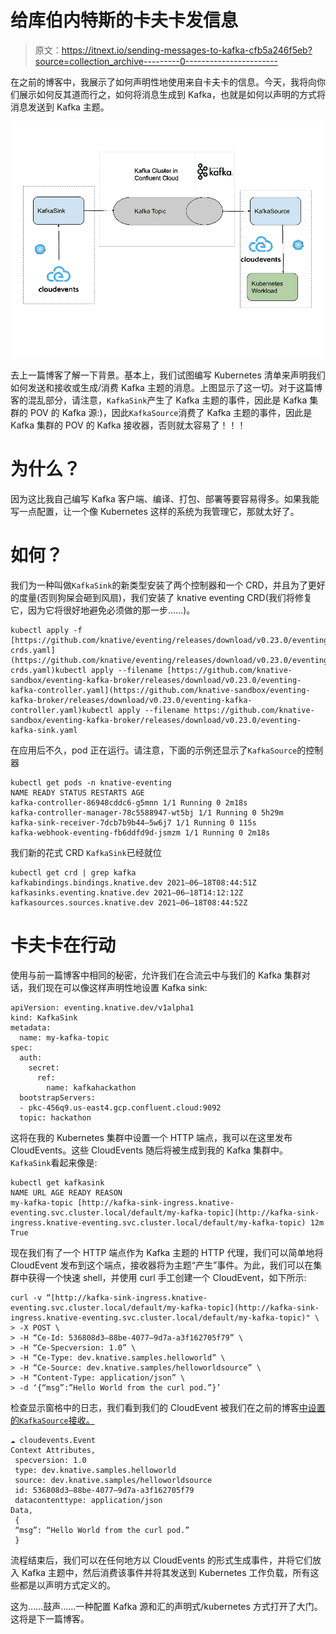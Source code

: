# 给库伯内特斯的卡夫卡发信息

> 原文：<https://itnext.io/sending-messages-to-kafka-cfb5a246f5eb?source=collection_archive---------0----------------------->

在之前的博客中，我展示了如何声明性地使用来自卡夫卡的信息。今天，我将向你们展示如何反其道而行之，如何将消息生成到 Kafka，也就是如何以声明的方式将消息发送到 Kafka 主题。

![](img/3a8a2b1d7c302053f23aa6c60d9eea03.png)

去上一篇博客了解一下背景。基本上，我们试图编写 Kubernetes 清单来声明我们如何发送和接收或生成/消费 Kafka 主题的消息。上图显示了这一切。对于这篇博客的混乱部分，请注意，`KafkaSink`产生了 Kafka 主题的事件，因此是 Kafka 集群的 POV 的 Kafka 源:)，因此`KafkaSource`消费了 Kafka 主题的事件，因此是 Kafka 集群的 POV 的 Kafka 接收器，否则就太容易了！！！

# 为什么？

因为这比我自己编写 Kafka 客户端、编译、打包、部署等要容易得多。如果我能写一点配置，让一个像 Kubernetes 这样的系统为我管理它，那就太好了。

# **如何？**

我们为一种叫做`KafkaSink`的新类型安装了两个控制器和一个 CRD，并且为了更好的度量(否则狗屎会砸到风扇)，我们安装了 knative eventing CRD(我们将修复它，因为它将很好地避免必须做的那一步……)。

```
kubectl apply -f [https://github.com/knative/eventing/releases/download/v0.23.0/eventing-crds.yaml](https://github.com/knative/eventing/releases/download/v0.23.0/eventing-crds.yaml)kubectl apply --filename [https://github.com/knative-sandbox/eventing-kafka-broker/releases/download/v0.23.0/eventing-kafka-controller.yaml](https://github.com/knative-sandbox/eventing-kafka-broker/releases/download/v0.23.0/eventing-kafka-controller.yaml)kubectl apply --filename https://github.com/knative-sandbox/eventing-kafka-broker/releases/download/v0.23.0/eventing-kafka-sink.yaml
```

在应用后不久，pod 正在运行。请注意，下面的示例还显示了`KafkaSource`的控制器

```
kubectl get pods -n knative-eventing
NAME READY STATUS RESTARTS AGE
kafka-controller-86948cddc6-g5mnn 1/1 Running 0 2m18s
kafka-controller-manager-78c5588947-wt5bj 1/1 Running 0 5h29m
kafka-sink-receiver-7dcb7b9b44–5w6j7 1/1 Running 0 115s
kafka-webhook-eventing-fb6ddfd9d-jsmzm 1/1 Running 0 2m18s
```

我们新的花式 CRD `KafkaSink`已经就位

```
kubectl get crd | grep kafka
kafkabindings.bindings.knative.dev 2021–06–18T08:44:51Z
kafkasinks.eventing.knative.dev 2021–06–18T14:12:12Z
kafkasources.sources.knative.dev 2021–06–18T08:44:52Z
```

# 卡夫卡在行动

使用与前一篇博客中相同的秘密，允许我们在合流云中与我们的 Kafka 集群对话，我们现在可以像这样声明性地设置 Kafka sink:

```
apiVersion: eventing.knative.dev/v1alpha1
kind: KafkaSink
metadata:
  name: my-kafka-topic
spec:
  auth:
    secret:
      ref:
        name: kafkahackathon
  bootstrapServers:
  - pkc-456q9.us-east4.gcp.confluent.cloud:9092
  topic: hackathon
```

这将在我的 Kubernetes 集群中设置一个 HTTP 端点，我可以在这里发布 CloudEvents。这些 CloudEvents 随后将被生成到我的 Kafka 集群中。`KafkaSink`看起来像是:

```
kubectl get kafkasink
NAME URL AGE READY REASON
my-kafka-topic [http://kafka-sink-ingress.knative-eventing.svc.cluster.local/default/my-kafka-topic](http://kafka-sink-ingress.knative-eventing.svc.cluster.local/default/my-kafka-topic) 12m True
```

现在我们有了一个 HTTP 端点作为 Kafka 主题的 HTTP 代理，我们可以简单地将 CloudEvent 发布到这个端点，接收器将为主题“产生”事件。为此，我们可以在集群中获得一个快速 shell，并使用 curl 手工创建一个 CloudEvent，如下所示:

```
curl -v “[http://kafka-sink-ingress.knative-eventing.svc.cluster.local/default/my-kafka-topic](http://kafka-sink-ingress.knative-eventing.svc.cluster.local/default/my-kafka-topic)" \
> -X POST \
> -H “Ce-Id: 536808d3–88be-4077–9d7a-a3f162705f79” \
> -H “Ce-Specversion: 1.0” \
> -H “Ce-Type: dev.knative.samples.helloworld” \
> -H “Ce-Source: dev.knative.samples/helloworldsource” \
> -H “Content-Type: application/json” \
> -d ‘{“msg”:”Hello World from the curl pod.”}’
```

检查显示窗格中的日志，我们看到我们的 CloudEvent 被我们在之前的博客[中设置的`KafkaSource`接收。](https://sebgoa.medium.com/consuming-kafka-messages-in-kubernetes-9e43050d6eb4)

```
☁️ cloudevents.Event
Context Attributes,
 specversion: 1.0
 type: dev.knative.samples.helloworld
 source: dev.knative.samples/helloworldsource
 id: 536808d3–88be-4077–9d7a-a3f162705f79
 datacontenttype: application/json
Data,
 {
 “msg”: “Hello World from the curl pod.”
 }
```

流程结束后，我们可以在任何地方以 CloudEvents 的形式生成事件，并将它们放入 Kafka 主题中，然后消费该事件并将其发送到 Kubernetes 工作负载，所有这些都是以声明方式定义的。

这为……鼓声……一种配置 Kafka 源和汇的声明式/kubernetes 方式打开了大门。这将是下一篇博客。